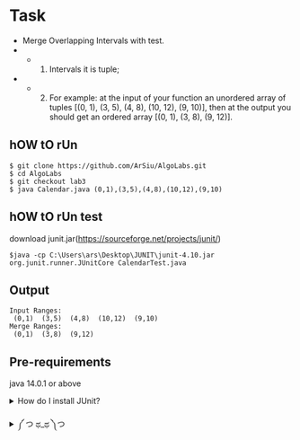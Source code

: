 # Task
- Merge Overlapping Intervals with test.
- - 1) Intervals it is tuple;
- - 2) For example: 
          at the input of your function an unordered array of tuples 
          [(0, 1), (3, 5), (4, 8), (10, 12), (9, 10)],
          then at the output you should get an ordered array [(0, 1), (3, 8), (9, 12)].
          
## hOW tO rUn
```
$ git clone https://github.com/ArSiu/AlgoLabs.git
$ cd AlgoLabs
$ git checkout lab3
$ java Calendar.java (0,1),(3,5),(4,8),(10,12),(9,10)
```

## hOW tO rUn test
download junit.jar(https://sourceforge.net/projects/junit/)
```
$java -cp C:\Users\ars\Desktop\JUNIT\junit-4.10.jar org.junit.runner.JUnitCore CalendarTest.java
```
## Output
```
Input Ranges: 
 (0,1)  (3,5)  (4,8)  (10,12)  (9,10) 
Merge Ranges: 
 (0,1)  (3,8)  (9,12) 
```

## Pre-requirements
java 14.0.1 or above

<details>
<summary>How do I install JUnit?</summary>
1.First, download the latest version of JUnit, referred to below as junit.zip.</br>
2.Then install JUnit on your platform of choice:  </br>
<h2>Windows</h2></br>
To install JUnit on Windows, follow these steps:</br>

1. Unzip the junit.zip distribution file to a directory referred to as %JUNIT_HOME%.</br></br>

2. Add JUnit to the classpath:</br>
```
set CLASSPATH=%CLASSPATH%;%JUNIT_HOME%\junit.jar</br>
```

<h2>Unix (bash)</h2></br>
To install JUnit on Unix, follow these steps:</br>

1. Unzip the junit.zip distribution file to a directory referred to as $JUNIT_HOME.</br>

2. Add JUnit to the classpath:</br>

```
export CLASSPATH=$CLASSPATH:$JUNIT_HOME/junit.jar</br>
```


<h2>(Optional) Unzip the $JUNIT_HOME/src.jar file.</h2></br>
4.Test the installation by running the sample tests distributed with JUnit. </br>
Note that the sample tests are located in the installation directory directly, not the junit.jar file. </br>
Therefore, make sure that the JUnit installation directory is on your CLASSPATH. </br></br>

Then simply type:</br> 
```
java org.junit.runner.JUnitCore org.junit.tests.AllTests
```

All the tests should pass with an "OK" message.</br>

If the tests don't pass, verify that junit.jar is in the CLASSPATH.</br>
</details> </br>

<details>
<summary>༼ つ ಥ_ಥ ༽つ</summary>
<p>
(https://youtu.be/fEiNQuzyfa4)
  
```java
БОШЕНТУНМАЙ
```
</p>
</details> 
